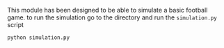 This module has been designed to be able to simulate a basic football game. to run the simulation go to the directory and run the `simulation.py` script
```bash
python simulation.py
```
